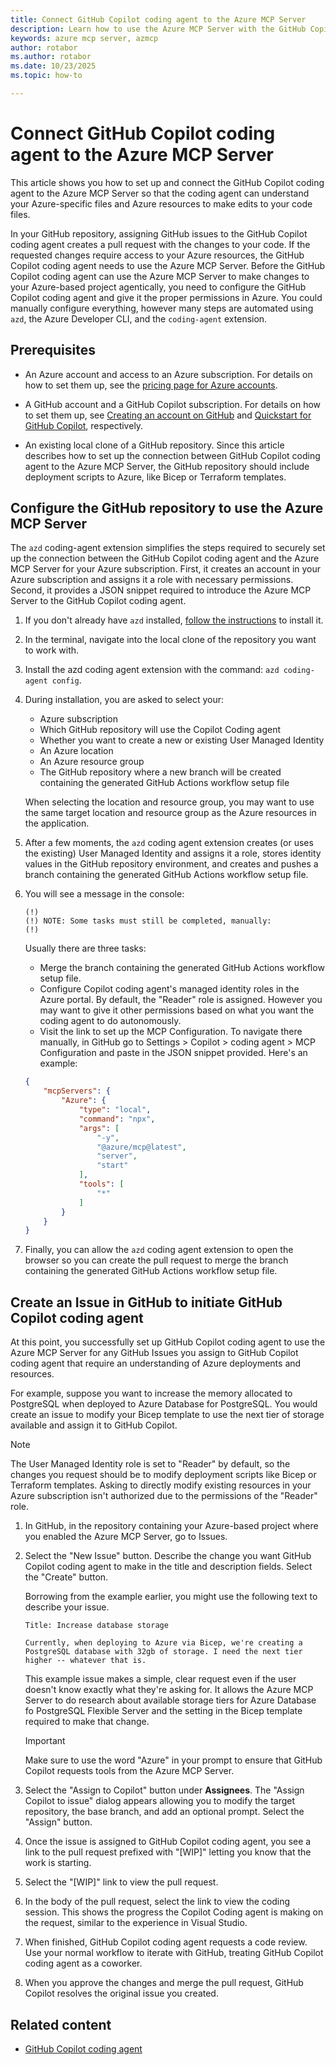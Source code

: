 ```yaml
---
title: Connect GitHub Copilot coding agent to the Azure MCP Server
description: Learn how to use the Azure MCP Server with the GitHub Copilot coding agent.
keywords: azure mcp server, azmcp
author: rotabor
ms.author: rotabor
ms.date: 10/23/2025
ms.topic: how-to

---
```

# Connect GitHub Copilot coding agent to the Azure MCP Server

This article shows you how to set up and connect the GitHub Copilot coding agent to the Azure MCP Server so that the coding agent can understand your Azure-specific files and Azure resources to make edits to your code files.

In your GitHub repository, assigning GitHub issues to the GitHub Copilot coding agent creates a pull request with the changes to your code. If the requested changes require access to your Azure resources, the GitHub Copilot coding agent needs to use the Azure MCP Server. Before the GitHub Copilot coding agent can use the Azure MCP Server to make changes to your Azure-based project agentically, you need to configure the GitHub Copilot coding agent and give it the proper permissions in Azure. You could manually configure everything, however many steps are automated using `azd`, the Azure Developer CLI, and the `coding-agent` extension.

## Prerequisites

- An Azure account and access to an Azure subscription. For details on how to set them up, see the [pricing page for Azure accounts](https://azure.microsoft.com/pricing/purchase-options/azure-account).

- A GitHub account and a GitHub Copilot subscription. For details on how to set them up, see [Creating an account on GitHub](https://docs.github.com/en/get-started/start-your-journey/creating-an-account-on-github) and [Quickstart for GitHub Copilot](https://docs.github.com/en/copilot/quickstart), respectively.

- An existing local clone of a GitHub repository. Since this article describes how to set up the connection between GitHub Copilot coding agent to the Azure MCP Server, the GitHub repository should include deployment scripts to Azure, like Bicep or Terraform templates.


## Configure the GitHub repository to use the Azure MCP Server

The `azd` coding-agent extension simplifies the steps required to securely set up the connection between the GitHub Copilot coding agent and the Azure MCP Server for your Azure subscription. First, it creates an account in your Azure subscription and assigns it a role with necessary permissions. Second, it provides a JSON snippet required to introduce the Azure MCP Server to the GitHub Copilot coding agent.

1. If you don't already have `azd` installed, [follow the instructions](../../azure-developer-cli/install-azd.md) to install it.

1. In the terminal, navigate into the local clone of the repository you want to work with.

1. Install the azd coding agent extension with the command: `azd coding-agent config`. 

1. During installation, you are asked to select your:
 
   - Azure subscription
   - Which GitHub repository will use the Copilot Coding agent
   - Whether you want to create a new or existing User Managed Identity
   - An Azure location
   - An Azure resource group
   - The GitHub repository where a new branch will be created containing the generated GitHub Actions workflow setup file

   When selecting the location and resource group, you may want to use the same target location and resource group as the Azure resources in the application.

1. After a few moments, the `azd` coding agent extension creates (or uses the existing) User Managed Identity and assigns it a role, stores identity values in the GitHub repository environment, and creates and pushes a branch containing the generated GitHub Actions workflow setup file.

1. You will see a message in the console:

   ```console
   (!)
   (!) NOTE: Some tasks must still be completed, manually:
   (!)
   ```

   Usually there are three tasks:

   - Merge the branch containing the generated GitHub Actions workflow setup file.
   - Configure Copilot coding agent's managed identity roles in the Azure portal. By default, the "Reader" role is assigned. However you may want to give it other permissions based on what you want the coding agent to do autonomously.
   - Visit the link to set up the MCP Configuration. To navigate there manually, in GitHub go to Settings > Copilot > coding agent > MCP Configuration and paste in the JSON snippet provided. Here's an example:

   ```json
   {
       "mcpServers": {
           "Azure": {
               "type": "local",
               "command": "npx",
               "args": [
                   "-y",
                   "@azure/mcp@latest",
                   "server",
                   "start"
               ],
               "tools": [
                   "*"
               ]
           }
       }
   }
   ```

1. Finally, you can allow the `azd` coding agent extension to open the browser so you can create the pull request to merge the branch containing the generated GitHub Actions workflow setup file.


## Create an Issue in GitHub to initiate GitHub Copilot coding agent

At this point, you successfully set up GitHub Copilot coding agent to use the Azure MCP Server for any GitHub Issues you assign to GitHub Copilot coding agent that require an understanding of Azure deployments and resources. 

For example, suppose you want to increase the memory allocated to PostgreSQL when deployed to Azure Database for PostgreSQL. You would create an issue to modify your Bicep template to use the next tier of storage available and assign it to GitHub Copilot.

> [!NOTE]
> The User Managed Identity role is set to "Reader" by default, so the changes you request should be to modify deployment scripts like Bicep or Terraform templates. Asking to directly modify existing resources in your Azure subscription isn't authorized due to the permissions of the "Reader" role.

1. In GitHub, in the repository containing your Azure-based project where you enabled the Azure MCP Server, go to Issues.

1. Select the "New Issue" button. Describe the change you want GitHub Copilot coding agent to make in the title and description fields. Select the "Create" button.

   Borrowing from the example earlier, you might use the following text to describe your issue.

   ```text
   Title: Increase database storage
 
   Currently, when deploying to Azure via Bicep, we're creating a PostgreSQL database with 32gb of storage. I need the next tier higher -- whatever that is.
   ```

   This example issue makes a simple, clear request even if the user doesn't know exactly what they're asking for. It allows the Azure MCP Server to do research about available storage tiers for Azure Database fo PostgreSQL Flexible Server and the setting in the Bicep template required to make that change.

   > [!Important]
   > Make sure to use the word "Azure" in your prompt to ensure that GitHub Copilot requests tools from the Azure MCP Server.

1. Select the "Assign to Copilot" button under **Assignees**. The "Assign Copilot to issue" dialog appears allowing you to modify the target repository, the base branch, and add an optional prompt. Select the "Assign" button.

1. Once the issue is assigned to GitHub Copilot coding agent, you see a link to the pull request prefixed with "[WIP]" letting you know that the work is starting.

1. Select the "[WIP]" link to view the pull request.

1. In the body of the pull request, select the link to view the coding session. This shows the progress the Copilot Coding agent is making on the request, similar to the experience in Visual Studio.

1. When finished, GitHub Copilot coding agent requests a code review. Use your normal workflow to iterate with GitHub, treating GitHub Copilot coding agent as a coworker.

1. When you approve the changes and merge the pull request, GitHub Copilot resolves the original issue you created.

## Related content

- [GitHub Copilot coding agent](https://docs.github.com/en/copilot/concepts/agents/coding-agent/about-coding-agent)